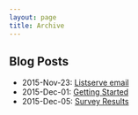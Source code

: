 ```yaml
---
layout: page
title: Archive
---
```


## Blog Posts

* 2015-Nov-23: [Listserve email](http://project-evolve-listserve.github.io/home/post/2015/11/23/listserve-email/)
* 2015-Dec-01: [Getting Started](http://project-evolve-listserve.github.io/home/post/2015/12/05/getting-started/)
* 2015-Dec-05: [Survey Results](http://project-evolve-listserve.github.io/home/post/2015/12/05/survey-results/)